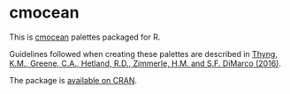 cmocean
=======

This is [cmocean](http://matplotlib.org/cmocean/) palettes packaged for R.

Guidelines followed when creating these palettes are described in [Thyng, K.M., Greene, C.A., Hetland, R.D., Zimmerle, H.M. and S.F. DiMarco (2016)](https://dx.doi.org/10.5670/oceanog.2016.66).

The package is [available on CRAN](https://cran.r-project.org/package=cmocean).
